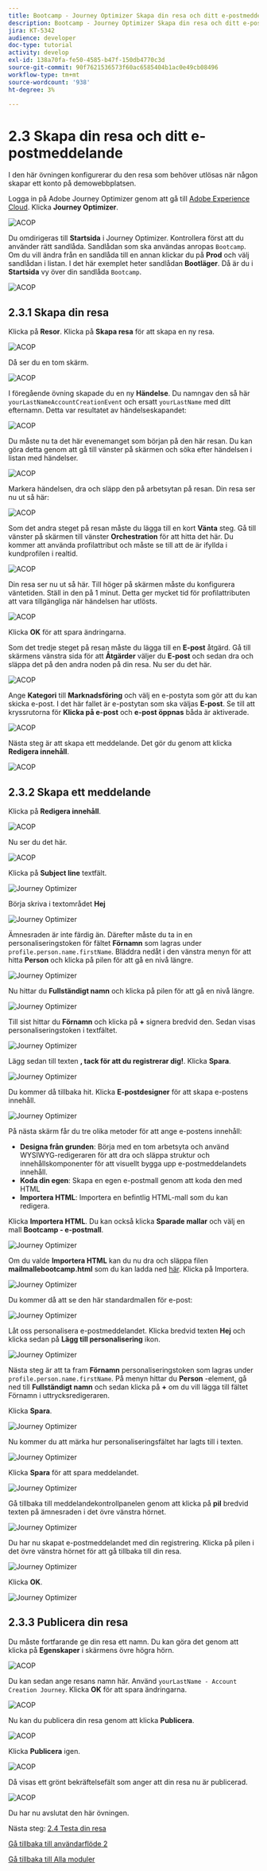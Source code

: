 ```yaml
---
title: Bootcamp - Journey Optimizer Skapa din resa och ditt e-postmeddelande
description: Bootcamp - Journey Optimizer Skapa din resa och ditt e-postmeddelande
jira: KT-5342
audience: developer
doc-type: tutorial
activity: develop
exl-id: 138a70fa-fe50-4585-b47f-150db4770c3d
source-git-commit: 90f7621536573f60ac6585404b1ac0e49cb08496
workflow-type: tm+mt
source-wordcount: '938'
ht-degree: 3%

---
```


# 2.3 Skapa din resa och ditt e-postmeddelande

I den här övningen konfigurerar du den resa som behöver utlösas när någon skapar ett konto på demowebbplatsen.

Logga in på Adobe Journey Optimizer genom att gå till [Adobe Experience Cloud](https://experience.adobe.com). Klicka **Journey Optimizer**.

![ACOP](./images/acophome.png)

Du omdirigeras till **Startsida**  i Journey Optimizer. Kontrollera först att du använder rätt sandlåda. Sandlådan som ska användas anropas `Bootcamp`. Om du vill ändra från en sandlåda till en annan klickar du på **Prod** och välj sandlådan i listan. I det här exemplet heter sandlådan **Bootläger**. Då är du i **Startsida** vy över din sandlåda `Bootcamp`.

![ACOP](./images/acoptriglp.png)

## 2.3.1 Skapa din resa

Klicka på **Resor**. Klicka på **Skapa resa** för att skapa en ny resa.

![ACOP](./images/createjourney.png)

Då ser du en tom skärm.

![ACOP](./images/journeyempty.png)

I föregående övning skapade du en ny **Händelse**. Du namngav den så här `yourLastNameAccountCreationEvent` och ersatt `yourLastName` med ditt efternamn. Detta var resultatet av händelseskapandet:

![ACOP](./images/eventdone.png)

Du måste nu ta det här evenemanget som början på den här resan. Du kan göra detta genom att gå till vänster på skärmen och söka efter händelsen i listan med händelser.

![ACOP](./images/eventlist.png)

Markera händelsen, dra och släpp den på arbetsytan på resan. Din resa ser nu ut så här:

![ACOP](./images/journeyevent.png)

Som det andra steget på resan måste du lägga till en kort **Vänta** steg. Gå till vänster på skärmen till vänster **Orchestration** för att hitta det här. Du kommer att använda profilattribut och måste se till att de är ifyllda i kundprofilen i realtid.

![ACOP](./images/journeywait.png)

Din resa ser nu ut så här. Till höger på skärmen måste du konfigurera väntetiden. Ställ in den på 1 minut. Detta ger mycket tid för profilattributen att vara tillgängliga när händelsen har utlösts.

![ACOP](./images/journeywait1.png)

Klicka **OK** för att spara ändringarna.

Som det tredje steget på resan måste du lägga till en **E-post** åtgärd. Gå till skärmens vänstra sida för att **Åtgärder** väljer du **E-post** och sedan dra och släppa det på den andra noden på din resa. Nu ser du det här.

![ACOP](./images/journeyactions.png)

Ange **Kategori** till **Marknadsföring** och välj en e-postyta som gör att du kan skicka e-post. I det här fallet är e-postytan som ska väljas **E-post**. Se till att kryssrutorna för **Klicka på e-post** och **e-post öppnas** båda är aktiverade.

![ACOP](./images/journeyactions1.png)

Nästa steg är att skapa ett meddelande. Det gör du genom att klicka **Redigera innehåll**.

![ACOP](./images/journeyactions2.png)

## 2.3.2 Skapa ett meddelande

Klicka på **Redigera innehåll**.

![ACOP](./images/journeyactions2.png)

Nu ser du det här.

![ACOP](./images/journeyactions3.png)

Klicka på **Subject line** textfält.

![Journey Optimizer](./images/msg5.png)

Börja skriva i textområdet **Hej**

![Journey Optimizer](./images/msg6.png)

Ämnesraden är inte färdig än. Därefter måste du ta in en personaliseringstoken för fältet **Förnamn** som lagras under `profile.person.name.firstName`. Bläddra nedåt i den vänstra menyn för att hitta **Person** och klicka på pilen för att gå en nivå längre.

![Journey Optimizer](./images/msg7.png)

Nu hittar du **Fullständigt namn** och klicka på pilen för att gå en nivå längre.

![Journey Optimizer](./images/msg8.png)

Till sist hittar du **Förnamn** och klicka på **+** signera bredvid den. Sedan visas personaliseringstoken i textfältet.

![Journey Optimizer](./images/msg9.png)

Lägg sedan till texten **, tack för att du registrerar dig!**. Klicka **Spara**.

![Journey Optimizer](./images/msg10.png)

Du kommer då tillbaka hit. Klicka **E-postdesigner** för att skapa e-postens innehåll.

![Journey Optimizer](./images/msg11.png)

På nästa skärm får du tre olika metoder för att ange e-postens innehåll:

- **Designa från grunden**: Börja med en tom arbetsyta och använd WYSIWYG-redigeraren för att dra och släppa struktur och innehållskomponenter för att visuellt bygga upp e-postmeddelandets innehåll.
- **Koda din egen**: Skapa en egen e-postmall genom att koda den med HTML
- **Importera HTML**: Importera en befintlig HTML-mall som du kan redigera.

Klicka **Importera HTML**. Du kan också klicka **Sparade mallar** och välj en mall **Bootcamp - e-postmall**.

![Journey Optimizer](./images/msg12.png)

Om du valde **Importera HTML** kan du nu dra och släppa filen **mailmallebootcamp.html** som du kan ladda ned [här](../../assets/html/mailtemplatebootcamp.html.zip). Klicka på Importera.

![Journey Optimizer](./images/msg13.png)

Du kommer då att se den här standardmallen för e-post:

![Journey Optimizer](./images/msg14.png)

Låt oss personalisera e-postmeddelandet. Klicka bredvid texten **Hej** och klicka sedan på **Lägg till personalisering** ikon.

![Journey Optimizer](./images/msg35.png)

Nästa steg är att ta fram **Förnamn** personaliseringstoken som lagras under `profile.person.name.firstName`. På menyn hittar du **Person** -element, gå ned till **Fullständigt namn** och sedan klicka på **+** om du vill lägga till fältet Förnamn i uttrycksredigeraren.

Klicka **Spara**.

![Journey Optimizer](./images/msg36.png)

Nu kommer du att märka hur personaliseringsfältet har lagts till i texten.

![Journey Optimizer](./images/msg37.png)

Klicka **Spara** för att spara meddelandet.

![Journey Optimizer](./images/msg55.png)

Gå tillbaka till meddelandekontrollpanelen genom att klicka på **pil** bredvid texten på ämnesraden i det övre vänstra hörnet.

![Journey Optimizer](./images/msg56.png)

Du har nu skapat e-postmeddelandet med din registrering. Klicka på pilen i det övre vänstra hörnet för att gå tillbaka till din resa.

![Journey Optimizer](./images/msg57.png)

Klicka **OK**.

![Journey Optimizer](./images/msg57a.png)

## 2.3.3 Publicera din resa

Du måste fortfarande ge din resa ett namn. Du kan göra det genom att klicka på **Egenskaper** i skärmens övre högra hörn.

![ACOP](./images/journeyname.png)

Du kan sedan ange resans namn här. Använd `yourLastName - Account Creation Journey`. Klicka **OK** för att spara ändringarna.

![ACOP](./images/journeyname1.png)

Nu kan du publicera din resa genom att klicka **Publicera**.

![ACOP](./images/publishjourney.png)

Klicka **Publicera** igen.

![ACOP](./images/publish1.png)

Då visas ett grönt bekräftelsefält som anger att din resa nu är publicerad.

![ACOP](./images/published.png)

Du har nu avslutat den här övningen.

Nästa steg: [2.4 Testa din resa](./ex4.md)

[Gå tillbaka till användarflöde 2](./uc2.md)

[Gå tillbaka till Alla moduler](../../overview.md)